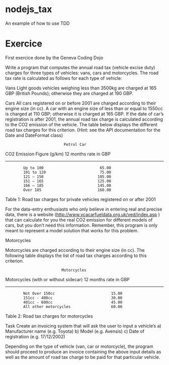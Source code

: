 # nodejs_tax
An example of how to use TDD

# Exercice
First exercice done by the Geneva Coding Dojo

Write a program that computes the annual road tax (vehicle excise duty) charges for three types of vehicles:  vans, cars and motorcycles.
The road tax rate is calculated as follows for each type of vehicle:

Vans 
Light goods vehicles weighing less than 3500kg are charged at 165 GBP (British Pounds); otherwise they are charged at 190 GBP.

Cars 
All cars registered on or before 2001 are charged according to their engine size (in cc).  A car with an engine size of less than or equal to 1550cc is charged at 110 GBP; otherwise it is charged at 165 GBP.
If the date of car’s registration is after 2001, the annual road tax charge is calculated according to the CO2 emission of the vehicle.  The table below displays the different road tax charges for this criterion.
(Hint: see the API documentation for the Date and DateFormat class)

                              Petrol Car
CO2 Emission Figure (g/km)            12 months rate in GBP
-----------------------------        ------------------------
            Up to 100                         65.00    
            101 to 120                        75.00    
            121 – 150                        105.00  
            151 – 165                        125.00  
            166 – 185                        145.00  
            Over 185                         160.00 

Table 1:  Road tax charges for private vehicles registered on or after 2001

For the data-entry enthusiasts who only believe in entering real and precise data, there is a website (http://www.vcacarfueldata.org.uk/ved/index.asp ) that can calculate for you the real CO2 emission for different models of cars, but you don’t need this information.  Remember, this program is only meant to represent a model solution that works for this problem.

Motorcycles 

Motorcycles are charged according to their engine size (in cc).  The following table displays the list of road tax charges according to this criterion.

                             Motorcycles  
Motorcycles (with or without sidecar)      12 months rate in GBP   
-------------------------------        ------------------------------
            Not Over 150cc                         15.00    
            151cc - 400cc                          30.00    
            401cc - 600cc                          45.00    
            All other motorcycles                  60.00   
 
Table 2:  Road tax charges for motorcycles

Task
Create an invoicing system that will ask the user to input a vehicle’s
a)         Manufacturer name (e.g. Toyota)
b)         Model (e.g. Avensis)
c)         Date of registration (e.g. 17/12/2002)

Depending on the type of vehicle (van, car or motorcycle), the program should proceed to produce an invoice containing the above input details as well as the amount of road tax charge to be paid for that particular vehicle.

